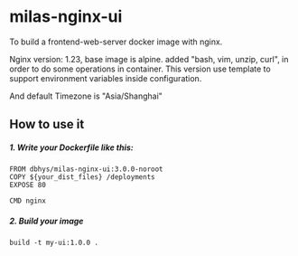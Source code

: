 # milas-nginx-ui

To build a frontend-web-server docker image with nginx.

Nginx version: 1.23, base image is alpine. added "bash, vim, unzip, curl", in order to do some operations in container. This version use template to support environment variables inside configuration.

And default Timezone is "Asia/Shanghai"

## How to use it
##### 1. Write your Dockerfile like this:

```
FROM dbhys/milas-nginx-ui:3.0.0-noroot
COPY ${your_dist_files} /deployments
EXPOSE 80

CMD nginx
```
##### 2. Build your image
```
build -t my-ui:1.0.0 .
```
